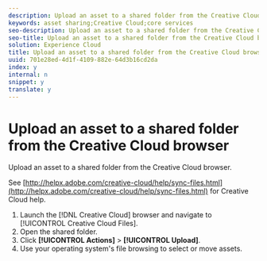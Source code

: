 ```yaml
---
description: Upload an asset to a shared folder from the Creative Cloud browser.
keywords: asset sharing;Creative Cloud;core services
seo-description: Upload an asset to a shared folder from the Creative Cloud browser.
seo-title: Upload an asset to a shared folder from the Creative Cloud browser
solution: Experience Cloud
title: Upload an asset to a shared folder from the Creative Cloud browser
uuid: 701e28ed-4d1f-4109-882e-64d3b16cd2da
index: y
internal: n
snippet: y
translate: y
---
```


# Upload an asset to a shared folder from the Creative Cloud browser

Upload an asset to a shared folder from the Creative Cloud browser.

See [http://helpx.adobe.com/creative-cloud/help/sync-files.html](http://helpx.adobe.com/creative-cloud/help/sync-files.html) for Creative Cloud help. 
1. Launch the [!DNL Creative Cloud] browser and navigate to [!UICONTROL Creative Cloud Files].
1. Open the shared folder.
1. Click **[!UICONTROL Actions]** > **[!UICONTROL Upload]**.
1. Use your operating system's file browsing to select or move assets.
